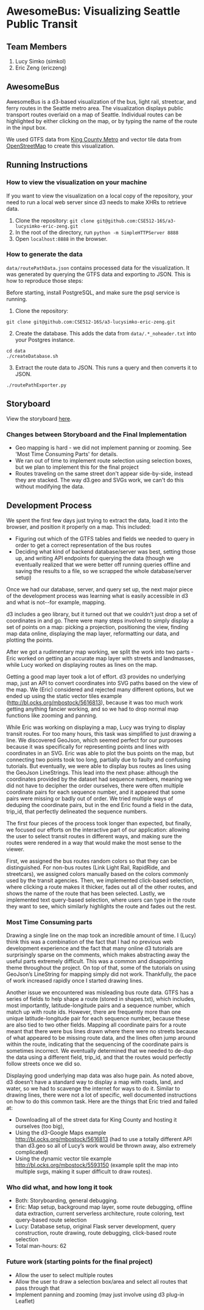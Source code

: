 AwesomeBus: Visualizing Seattle Public Transit
===============

## Team Members

1. Lucy Simko (simkol)
2. Eric Zeng (ericzeng)

## AwesomeBus

AwesomeBus is a d3-based visualization of the bus, light rail, streetcar, and ferry routes in the Seattle metro area. The visualization displays public transport routes overlaid on a map of Seattle. Individual routes can be highlighted by either clicking on the map, or by typing the name of the route in the input box.

We used GTFS data from [King County Metro](http://www.kingcounty.gov/transportation/kcdot/MetroTransit/Developers.aspx) and vector tile data from [OpenStreetMap](https://openstreetmap.us/~migurski/vector-datasource/) to create this visualization.

## Running Instructions

### How to view the visualization on your machine
If you want to view the visualization on a local copy of the repository, your
need to run a local web server since d3 needs to make XHRs to retrieve data.

1. Clone the repository: `git clone git@github.com:CSE512-16S/a3-lucysimko-eric-zeng.git`
2. In the root of the directory, run `python -m SimpleHTTPServer 8888`
3. Open `localhost:8888` in the browser.


### How to generate the data
`data/routePathData.json` contains processed data for the visualization. It was
generated by querying the GTFS data and exporting to JSON. This is how to
reproduce those steps:

Before starting, install PostgreSQL, and make sure the psql service is running.

1. Clone the repository:
```
git clone git@github.com:CSE512-16S/a3-lucysimko-eric-zeng.git
```

2. Create the database. This adds the data from `data/.*_noheader.txt` into your
Postgres instance.
```
cd data
./createDatabase.sh
```
3. Extract the route data to JSON. This runs a query and then converts it to
JSON.
```
./routePathExporter.py
```

## Storyboard

View the storyboard [here](transit-storyboard.pdf?raw=true).

### Changes between Storyboard and the Final Implementation

- Geo mapping is hard - we did not implement panning or zooming. See 'Most Time Consuming Parts' for details.
- We ran out of time to implement route selection using selection boxes, but we plan to implement this for the final project
- Routes traveling on the same street don't appear side-by-side, instead they are stacked. The way d3.geo and SVGs work, we can't do this without modifying the data.


## Development Process

We spent the first few days just trying to extract the data, load it into the browser, and position it properly on a map. This included:

- Figuring out which of the GTFS tables and fields we needed to query in order to get a correct representation of the bus routes
- Deciding what kind of backend database/server was best, setting those up, and writing API endpoints for querying the data (though we eventually realized that we were better off running queries offline and saving the results to a file, so we scrapped the whole database/server setup)

Once we had our database, server, and query set up, the next major piece of the development process was learning what is easily accessible in d3 and what is not--for example, mapping.

d3 includes a geo library, but it turned out that we couldn’t just drop a set of coordinates in and go. There were many steps involved to simply display a set of points on a map: picking a projection, positioning the view, finding map data online, displaying the map layer, reformatting our data, and plotting the points.

After we got a rudimentary map working, we split the work into two parts - Eric worked on getting an accurate map layer with streets and landmasses, while Lucy worked on displaying routes as lines on the map.

Getting a good map layer took a lot of effort. d3 provides no underlying map, just an API to convert coordinates into SVG paths based on the view of the map. We (Eric) considered and rejected many different options, but we ended up using the static vector tiles example (http://bl.ocks.org/mbostock/5616813), because it was too much work getting anything fancier working, and so we had to drop normal map functions like zooming and panning.

While Eric was working on displaying a map, Lucy was trying to display transit routes. For too many hours, this task was simplified to just drawing a line. We discovered GeoJson, which seemed perfect for our purposes because it was specifically for representing points and lines with coordinates in an SVG. Eric was able to plot the bus points on the map, but connecting two points took too long, partially due to faulty and confusing tutorials. But eventually, we were able to display bus routes as lines using the GeoJson LineStrings. This lead into the next phase: although the coordinates provided by the dataset had sequence numbers, meaning we did not have to decipher the order ourselves, there were often multiple coordinate pairs for each sequence number, and it appeared that some pairs were missing or badly out of order. We tried multiple ways of deduping the coordinate pairs, but in the end Eric found a field in the data, trip_id, that perfectly delineated the sequence numbers.


The first four pieces of the process took longer than expected, but finally, we focused our efforts on the interactive part of our application: allowing the user to select transit routes in different ways, and making sure the routes were rendered in a way that would make the most sense to the viewer.

First, we assigned the bus routes random colors so that they can be distinguished. For non-bus routes (Link Light Rail, RapidRide, and streetcars), we assigned colors manually based on the colors commonly used by the transit agencies. Then, we implemented click-based selection, where clicking a route makes it thicker, fades out all of the other routes, and shows the name of the route that has been selected. Lastly, we implemented text query-based selection, where users can type in the route they want to see, which similarly highlights the route and fades out the rest.

### Most Time Consuming parts
Drawing a single line on the map took an incredible amount of time. I (Lucy) think this was a combination of the fact that I had no previous web development experience and the fact that many online d3 tutorials are surprisingly sparse on the comments, which makes abstracting away the useful parts extremely difficult. This was a common and disappointing theme throughout the project. On top of that, some of the tutorials on using GeoJson’s LineString for mapping simply did not work. Thankfully, the pace of work increased rapidly once I started drawing lines.

Another issue we encountered was misleading bus route data. GTFS has a series of fields to help shape a route (stored in shapes.txt), which includes, most importantly, latitude-longitude pairs and a sequence number, which match up with route ids. However, there are frequently more than one unique latitude-longitude pair for each sequence number, because these are also tied to two other fields. Mapping all coordinate pairs for a route meant that there were bus lines drawn where there were no streets because of what appeared to be missing route data, and the lines often jump around within the route, indicating that the sequencing of the coordinate pairs is sometimes incorrect. We eventually determined that we needed to de-dup the data using a different field, trip_id, and that the routes would perfectly follow streets once we did so.

Displaying good underlying map data was also huge pain. As noted above, d3 doesn’t have a standard way to display a map with roads, land, and water, so we had to scavenge the internet for ways to do it. Similar to drawing lines, there were not a lot of specific, well documented instructions on how to do this common task. Here are the things that Eric tried and failed at:
- Downloading all of the street data for King County and hosting it ourselves (too big),
- Using the d3-Google Maps example http://bl.ocks.org/mbostock/5616813 (had to use a totally different API than d3.geo so all of Lucy’s work would be thrown away, also extremely complicated)
- Using the dynamic vector tile example http://bl.ocks.org/mbostock/5593150 (example split the map into multiple svgs, making it super difficult to draw routes).

### Who did what, and how long it took
- Both: Storyboarding, general debugging.
- Eric: Map setup, background map layer, some route debugging, offline data extraction, current serverless architecture, route coloring, text query-based route selection
- Lucy: Database setup, original Flask server development, query construction, route drawing, route debugging, click-based route selection
- Total man-hours: 62

### Future work (starting points for the final project)
- Allow the user to select multiple routes
- Allow the user to draw a selection box/area and select all routes that pass through that
- Implement panning and zooming (may just involve using d3 plug-in Leaflet)
